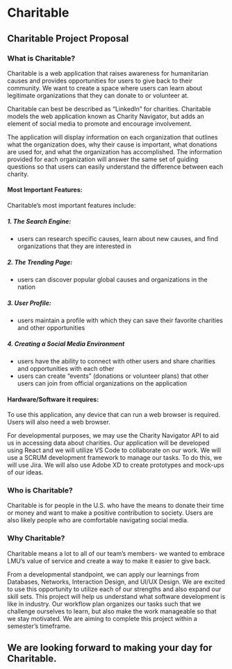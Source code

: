 # Charitable

## Charitable Project Proposal

### What is Charitable?

Charitable is a web application that raises awareness for humanitarian causes and provides opportunities for users to give back to their community. We want to create a space where users can learn about legitimate organizations that they can donate to or volunteer at.

Charitable can best be described as “LinkedIn” for charities. Charitable models the web application known as Charity Navigator, but adds an element of social media to promote and encourage involvement.

The application will display information on each organization that outlines what the organization does, why their cause is important, what donations are used for, and what the organization has accomplished. The information provided for each organization will answer the same set of guiding questions so that users can easily understand the difference between each charity.

#### Most Important Features:

Charitable’s most important features include:

##### 1. The Search Engine:

- users can research specific causes, learn about new causes, and find organizations that they are interested in

##### 2. The Trending Page:

- users can discover popular global causes and organizations in the nation

##### 3. User Profile:

- users maintain a profile with which they can save their favorite charities and other opportunities

##### 4. Creating a Social Media Environment

- users have the ability to connect with other users and share charities and opportunities with each other
- users can create “events” (donations or volunteer plans) that other users can join from official organizations on the application

#### Hardware/Software it requires:

To use this application, any device that can run a web browser is required. Users will also need a web browser.

For developmental purposes, we may use the Charity Navigator API to aid us in accessing data about charities. Our application will be developed using React and we will utilize VS Code to collaborate on our work. We will use a SCRUM development framework to manage our tasks. To do this, we will use Jira. We will also use Adobe XD to create prototypes and mock-ups of our ideas.

### Who is Charitable?

Charitable is for people in the U.S. who have the means to donate their time or money and want to make a positive contribution to society. Users are also likely people who are comfortable navigating social media.

### Why Charitable?

Charitable means a lot to all of our team’s members- we wanted to embrace LMU’s value of service and create a way to make it easier to give back.

From a developmental standpoint, we can apply our learnings from Databases, Networks, Interaction Design, and UI/UX Design. We are excited to use this opportunity to utilize each of our strengths and also expand our skill sets. This project will help us understand what software development is like in industry. Our workflow plan organizes our tasks such that we challenge ourselves to learn, but also make the work manageable so that we stay motivated. We are aiming to complete this project within a semester’s timeframe.

## We are looking forward to making your day for Charitable.
